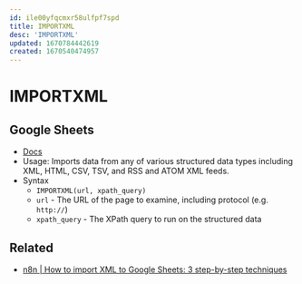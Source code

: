 ```yaml
---
id: ile00yfqcmxr58ulfpf7spd
title: IMPORTXML
desc: 'IMPORTXML'
updated: 1670784442619
created: 1670540474957
---
```

# IMPORTXML

## Google Sheets

- [Docs](https://support.google.com/docs/answer/3093342?hl=en)
- Usage: Imports data from any of various structured data types including XML, HTML, CSV, TSV, and RSS and ATOM XML feeds.
- Syntax
    - `IMPORTXML(url, xpath_query)`
    - `url` - The URL of the page to examine, including protocol (e.g. `http://`)
    - `xpath_query` - The XPath query to run on the structured data

## Related

- [n8n | How to import XML to Google Sheets: 3 step-by-step techniques](https://blog.n8n.io/import-xml-google-sheets/)